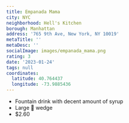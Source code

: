 ```yaml
---
title: Empanada Mama
city: NYC
neighborhood: Hell's Kitchen
borough: Manhattan
address: '765 9th Ave, New York, NY 10019'
metaTitle: ''
metaDesc: ''
socialImage: images/empanada_mama.png
rating: 3
date: '2023-01-24'
tags: null
coordinates:
  latitude: 40.764437
  longitude: -73.9885436
---
```


- Fountain drink with decent amount of syrup
- Large 🍋 wedge
- $2.60
